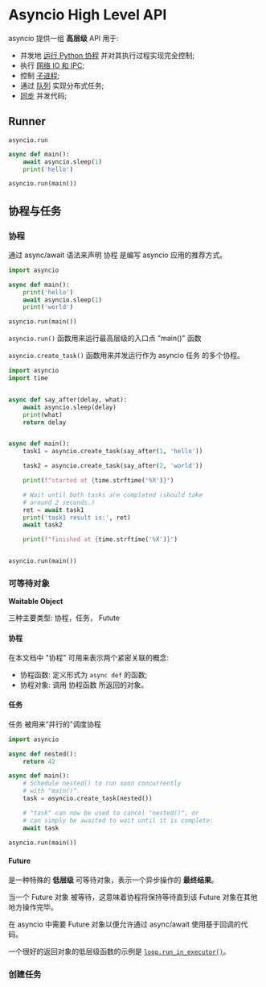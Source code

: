 # Asyncio High Level API

asyncio 提供一组 **高层级** API 用于:

- 并发地 [运行 Python 协程](https://docs.python.org/zh-cn/3/library/asyncio-task.html#coroutine) 并对其执行过程实现完全控制;
- 执行 [网络 IO 和 IPC](https://docs.python.org/zh-cn/3/library/asyncio-stream.html#asyncio-streams);
- 控制 [子进程](https://docs.python.org/zh-cn/3/library/asyncio-subprocess.html#asyncio-subprocess);
- 通过 [队列](https://docs.python.org/zh-cn/3/library/asyncio-queue.html#asyncio-queues) 实现分布式任务;
- [同步](https://docs.python.org/zh-cn/3/library/asyncio-sync.html#asyncio-sync) 并发代码;

## Runner

`asyncio.run`

```python
async def main():
    await asyncio.sleep(1)
    print('hello')

asyncio.run(main())
```

## 协程与任务

### 协程

通过 async/await 语法来声明 协程 是编写 asyncio 应用的推荐方式。

```python
import asyncio

async def main():
    print('hello')
    await asyncio.sleep(1)
    print('world')

asyncio.run(main())
```

`asyncio.run()` 函数用来运行最高层级的入口点 "main()" 函数

`asyncio.create_task()` 函数用来并发运行作为 asyncio 任务 的多个协程。

```python
import asyncio
import time


async def say_after(delay, what):
    await asyncio.sleep(delay)
    print(what)
    return delay


async def main():
    task1 = asyncio.create_task(say_after(1, 'hello'))

    task2 = asyncio.create_task(say_after(2, 'world'))

    print(f"started at {time.strftime('%X')}")

    # Wait until both tasks are completed (should take
    # around 2 seconds.)
    ret = await task1
    print('task1 result is:', ret)
    await task2

    print(f"finished at {time.strftime('%X')}")


asyncio.run(main())

```

### 可等待对象

**Waitable Object**

三种主要类型: 协程，任务， Futute

#### 协程

在本文档中 "协程" 可用来表示两个紧密关联的概念:

- 协程函数: 定义形式为 `async def` 的函数;
- 协程对象: 调用 协程函数 所返回的对象。

#### 任务

任务 被用来“并行的”调度协程

```python
import asyncio

async def nested():
    return 42

async def main():
    # Schedule nested() to run soon concurrently
    # with "main()".
    task = asyncio.create_task(nested())

    # "task" can now be used to cancel "nested()", or
    # can simply be awaited to wait until it is complete:
    await task

asyncio.run(main())
```

#### Future

是一种特殊的 **低层级** 可等待对象，表示一个异步操作的 **最终结果**。

当一个 Future 对象 被等待，这意味着协程将保持等待直到该 Future 对象在其他地方操作完毕。

在 asyncio 中需要 Future 对象以便允许通过 async/await 使用基于回调的代码。

一个很好的返回对象的低层级函数的示例是 [`loop.run_in_executor()`](https://docs.python.org/zh-cn/3/library/asyncio-eventloop.html#asyncio.loop.run_in_executor)。

### 创建任务

